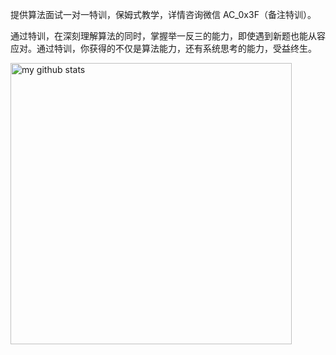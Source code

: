 提供算法面试一对一特训，保姆式教学，详情咨询微信 AC_0x3F（备注特训）。

通过特训，在深刻理解算法的同时，掌握举一反三的能力，即使遇到新题也能从容应对。通过特训，你获得的不仅是算法能力，还有系统思考的能力，受益终生。

<p align="left">
  <img src="https://github-readme-stats.vercel.app/api?username=EndlessCheng&show_icons=true&theme=tokyonight" alt="my github stats" width="450"/>&nbsp;
 <!-- <img src="https://github-readme-stats.vercel.app/api/top-langs/?username=EndlessCheng&layout=compact&theme=tokyonight" alt="languages" height="177"> -->
</p>

<!--
**EndlessCheng/EndlessCheng** is a ✨ _special_ ✨ repository because its `README.md` (this file) appears on your GitHub profile.

Here are some ideas to get you started:

- 🔭 I’m currently working on ...
- 🌱 I’m currently learning ...
- 👯 I’m looking to collaborate on ...
- 🤔 I’m looking for help with ...
- 💬 Ask me about ...
- 📫 How to reach me: ...
- 😄 Pronouns: ...
- ⚡ Fun fact: ...
-->
